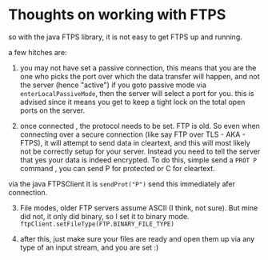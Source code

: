 # Thoughts on working with FTPS

so with the java FTPS library, it is not easy to get FTPS up and running.

a few hitches are:
1. you may not have set a passive connection, this means that you are the one who picks the port over which the data transfer will happen, and not the server (hence "active")
    if you goto passive mode via `enterLocalPassiveMode`, then the server will select a port for you. this is advised since it means you get to keep a tight lock on the total open ports on the server.


2. once connected , the protocol needs to be set. FTP is old. So even when connecting over a secure connection (like say FTP over TLS - AKA - FTPS), it will attempt to send data in cleartext, and this will most likely not be correctly setup for your server. Instead you need to tell the server that yes your data is indeed encrypted. 
To do this, simple send a `PROT P` command , you can send P for protected or C for cleartext.

via the java FTPSClient it is `sendProt("P")`
send this immediately afer connection.

3. File modes, older FTP servers assume ASCII (I think, not sure). But mine did not, it only did binary, so I set it to binary mode. `ftpClient.setFileType(FTP.BINARY_FILE_TYPE)`

4. after this, just make sure your files are ready and open them up via any type of an input stream, and you are set :)
